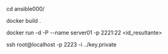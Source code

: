 

cd ansible000/

docker build .

docker run -d -P --name server01 -p 2221:22 <id_resultante>

ssh root@localhost -p 2223 -i ../key.private
